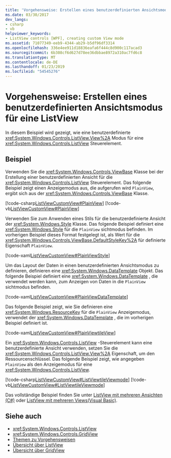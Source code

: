 ```yaml
---
title: 'Vorgehensweise: Erstellen eines benutzerdefinierten Ansichtsmodus für eine ListView'
ms.date: 03/30/2017
dev_langs:
- csharp
- vb
helpviewer_keywords:
- ListView controls [WPF], creating custom View mode
ms.assetid: 71077349-eeb9-4344-ab29-b5df96df3314
ms.openlocfilehash: 336e4ee911d18836eafa6f444c8d900c117acad3
ms.sourcegitcommit: 6b308cf6d627d78ee36dbbae8972a310ac7fd6c8
ms.translationtype: MT
ms.contentlocale: de-DE
ms.lasthandoff: 01/23/2019
ms.locfileid: "54545276"
---
```

# <a name="how-to-create-a-custom-view-mode-for-a-listview"></a>Vorgehensweise: Erstellen eines benutzerdefinierten Ansichtsmodus für eine ListView
In diesem Beispiel wird gezeigt, wie eine benutzerdefinierte <xref:System.Windows.Controls.ListView.View%2A> Modus für eine <xref:System.Windows.Controls.ListView> Steuerelement.  
  
## <a name="example"></a>Beispiel  
 Verwenden Sie die <xref:System.Windows.Controls.ViewBase> Klasse bei der Erstellung einer benutzerdefinierten Ansicht für die <xref:System.Windows.Controls.ListView> Steuerelement. Das folgende Beispiel zeigt einen Anzeigemodus aus, die aufgerufen wird `PlainView`, ergibt sich aus der <xref:System.Windows.Controls.ViewBase> Klasse.  
  
 [!code-csharp[ListViewCustomView#PlainView](../../../../samples/snippets/csharp/VS_Snippets_Wpf/ListViewCustomView/CSharp/PlainView.cs#plainview)]
 [!code-vb[ListViewCustomView#PlainView](../../../../samples/snippets/visualbasic/VS_Snippets_Wpf/ListViewCustomView/visualbasic/plainview.vb#plainview)]  
  
 Verwenden Sie zum Anwenden eines Stils für die benutzerdefinierte Ansicht der <xref:System.Windows.Style> Klasse. Das folgende Beispiel definiert eine <xref:System.Windows.Style> für die `PlainView` sichtmodus befinden. Im vorherigen Beispiel dieses Format festgelegt ist, als Wert für die <xref:System.Windows.Controls.ViewBase.DefaultStyleKey%2A> für definierte Eigenschaft `PlainView`.  
  
 [!code-xaml[ListViewCustomView#PlainViewStyle](../../../../samples/snippets/csharp/VS_Snippets_Wpf/ListViewCustomView/CSharp/Themes/Generic.xaml#plainviewstyle)]  
  
 Um das Layout der Daten in einen benutzerdefinierten Ansichtsmodus zu definieren, definieren eine <xref:System.Windows.DataTemplate> Objekt. Das folgende Beispiel definiert eine <xref:System.Windows.DataTemplate> , die verwendet werden kann, zum Anzeigen von Daten in die `PlainView` sichtmodus befinden.  
  
 [!code-xaml[ListViewCustomView#PlainViewDataTemplate](../../../../samples/snippets/csharp/VS_Snippets_Wpf/ListViewCustomView/CSharp/Window1.xaml#plainviewdatatemplate)]  
  
 Das folgende Beispiel zeigt, wie Sie definieren eine <xref:System.Windows.ResourceKey> für die `PlainView` Anzeigemodus, verwendet der <xref:System.Windows.DataTemplate> , die im vorherigen Beispiel definiert ist.  
  
 [!code-xaml[ListViewCustomView#PlainViewtileView](../../../../samples/snippets/csharp/VS_Snippets_Wpf/ListViewCustomView/CSharp/Window1.xaml#plainviewtileview)]  
  
 Ein <xref:System.Windows.Controls.ListView> -Steuerelement kann eine benutzerdefinierte Ansicht verwenden, setzen Sie die <xref:System.Windows.Controls.ListView.View%2A> Eigenschaft, um den Ressourcenschlüssel. Das folgende Beispiel zeigt, wie angegeben `PlainView` als den Anzeigemodus für eine <xref:System.Windows.Controls.ListView>.  
  
 [!code-csharp[ListViewCustomView#ListViewtileViewmode](../../../../samples/snippets/csharp/VS_Snippets_Wpf/ListViewCustomView/CSharp/Window1.xaml.cs#listviewtileviewmode)]
 [!code-vb[ListViewCustomView#ListViewtileViewmode](../../../../samples/snippets/visualbasic/VS_Snippets_Wpf/ListViewCustomView/visualbasic/window1.xaml.vb#listviewtileviewmode)]  
  
 Das vollständige Beispiel finden Sie unter [ListView mit mehreren Ansichten (C#)](https://github.com/dotnet/samples/tree/master/snippets/csharp/VS_Snippets_Wpf/ListViewCustomView/CSharp) oder [ListView mit mehreren Views(Visual Basic)](https://github.com/dotnet/samples/tree/master/snippets/visualbasic/VS_Snippets_Wpf/ListViewCustomView/visualbasic).  
  
## <a name="see-also"></a>Siehe auch
- <xref:System.Windows.Controls.ListView>
- <xref:System.Windows.Controls.GridView>
- [Themen zu Vorgehensweisen](../../../../docs/framework/wpf/controls/listview-how-to-topics.md)
- [Übersicht über ListView](../../../../docs/framework/wpf/controls/listview-overview.md)
- [Übersicht über GridView](../../../../docs/framework/wpf/controls/gridview-overview.md)
